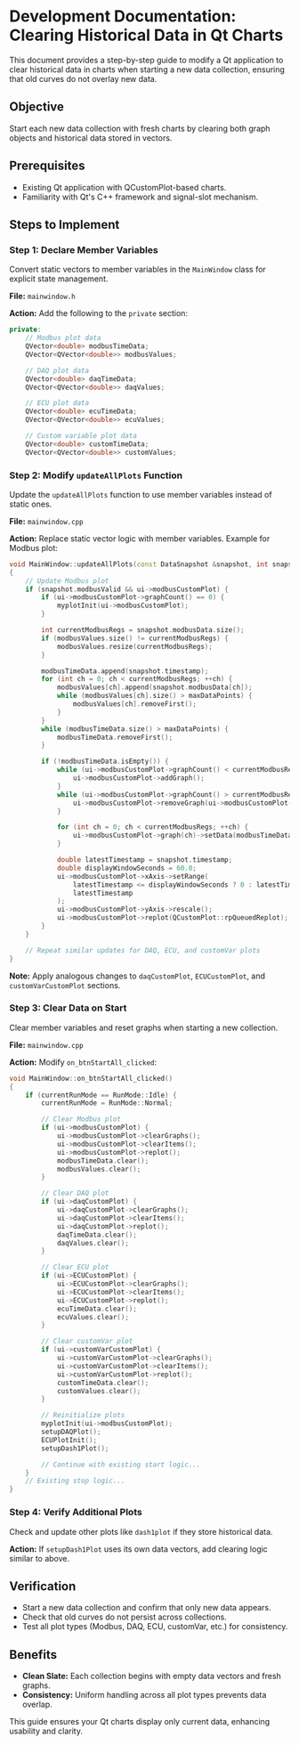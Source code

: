# Development Documentation: Clearing Historical Data in Qt Charts

This document provides a step-by-step guide to modify a Qt application to clear historical data in charts when starting a new data collection, ensuring that old curves do not overlay new data.

## Objective
Start each new data collection with fresh charts by clearing both graph objects and historical data stored in vectors.

## Prerequisites
- Existing Qt application with QCustomPlot-based charts.
- Familiarity with Qt's C++ framework and signal-slot mechanism.

## Steps to Implement

### Step 1: Declare Member Variables
Convert static vectors to member variables in the `MainWindow` class for explicit state management.

**File:** `mainwindow.h`

**Action:** Add the following to the `private` section:
```cpp
private:
    // Modbus plot data
    QVector<double> modbusTimeData;
    QVector<QVector<double>> modbusValues;

    // DAQ plot data
    QVector<double> daqTimeData;
    QVector<QVector<double>> daqValues;

    // ECU plot data
    QVector<double> ecuTimeData;
    QVector<QVector<double>> ecuValues;

    // Custom variable plot data
    QVector<double> customTimeData;
    QVector<QVector<double>> customValues;
```

### Step 2: Modify `updateAllPlots` Function
Update the `updateAllPlots` function to use member variables instead of static ones.

**File:** `mainwindow.cpp`

**Action:** Replace static vector logic with member variables. Example for Modbus plot:
```cpp
void MainWindow::updateAllPlots(const DataSnapshot &snapshot, int snapshotCount)
{
    // Update Modbus plot
    if (snapshot.modbusValid && ui->modbusCustomPlot) {
        if (ui->modbusCustomPlot->graphCount() == 0) {
            myplotInit(ui->modbusCustomPlot);
        }

        int currentModbusRegs = snapshot.modbusData.size();
        if (modbusValues.size() != currentModbusRegs) {
            modbusValues.resize(currentModbusRegs);
        }

        modbusTimeData.append(snapshot.timestamp);
        for (int ch = 0; ch < currentModbusRegs; ++ch) {
            modbusValues[ch].append(snapshot.modbusData[ch]);
            while (modbusValues[ch].size() > maxDataPoints) {
                modbusValues[ch].removeFirst();
            }
        }
        while (modbusTimeData.size() > maxDataPoints) {
            modbusTimeData.removeFirst();
        }

        if (!modbusTimeData.isEmpty()) {
            while (ui->modbusCustomPlot->graphCount() < currentModbusRegs) {
                ui->modbusCustomPlot->addGraph();
            }
            while (ui->modbusCustomPlot->graphCount() > currentModbusRegs) {
                ui->modbusCustomPlot->removeGraph(ui->modbusCustomPlot->graphCount() - 1);
            }

            for (int ch = 0; ch < currentModbusRegs; ++ch) {
                ui->modbusCustomPlot->graph(ch)->setData(modbusTimeData, modbusValues[ch], true);
            }

            double latestTimestamp = snapshot.timestamp;
            double displayWindowSeconds = 60.0;
            ui->modbusCustomPlot->xAxis->setRange(
                latestTimestamp <= displayWindowSeconds ? 0 : latestTimestamp - displayWindowSeconds,
                latestTimestamp
            );
            ui->modbusCustomPlot->yAxis->rescale();
            ui->modbusCustomPlot->replot(QCustomPlot::rpQueuedReplot);
        }
    }

    // Repeat similar updates for DAQ, ECU, and customVar plots
}
```

**Note:** Apply analogous changes to `daqCustomPlot`, `ECUCustomPlot`, and `customVarCustomPlot` sections.

### Step 3: Clear Data on Start
Clear member variables and reset graphs when starting a new collection.

**File:** `mainwindow.cpp`

**Action:** Modify `on_btnStartAll_clicked`:
```cpp
void MainWindow::on_btnStartAll_clicked()
{
    if (currentRunMode == RunMode::Idle) {
        currentRunMode = RunMode::Normal;

        // Clear Modbus plot
        if (ui->modbusCustomPlot) {
            ui->modbusCustomPlot->clearGraphs();
            ui->modbusCustomPlot->clearItems();
            ui->modbusCustomPlot->replot();
            modbusTimeData.clear();
            modbusValues.clear();
        }

        // Clear DAQ plot
        if (ui->daqCustomPlot) {
            ui->daqCustomPlot->clearGraphs();
            ui->daqCustomPlot->clearItems();
            ui->daqCustomPlot->replot();
            daqTimeData.clear();
            daqValues.clear();
        }

        // Clear ECU plot
        if (ui->ECUCustomPlot) {
            ui->ECUCustomPlot->clearGraphs();
            ui->ECUCustomPlot->clearItems();
            ui->ECUCustomPlot->replot();
            ecuTimeData.clear();
            ecuValues.clear();
        }

        // Clear customVar plot
        if (ui->customVarCustomPlot) {
            ui->customVarCustomPlot->clearGraphs();
            ui->customVarCustomPlot->clearItems();
            ui->customVarCustomPlot->replot();
            customTimeData.clear();
            customValues.clear();
        }

        // Reinitialize plots
        myplotInit(ui->modbusCustomPlot);
        setupDAQPlot();
        ECUPlotInit();
        setupDash1Plot();

        // Continue with existing start logic...
    }
    // Existing stop logic...
}
```

### Step 4: Verify Additional Plots
Check and update other plots like `dash1plot` if they store historical data.

**Action:** If `setupDash1Plot` uses its own data vectors, add clearing logic similar to above.

## Verification
- Start a new data collection and confirm that only new data appears.
- Check that old curves do not persist across collections.
- Test all plot types (Modbus, DAQ, ECU, customVar, etc.) for consistency.

## Benefits
- **Clean Slate:** Each collection begins with empty data vectors and fresh graphs.
- **Consistency:** Uniform handling across all plot types prevents data overlap.

This guide ensures your Qt charts display only current data, enhancing usability and clarity.